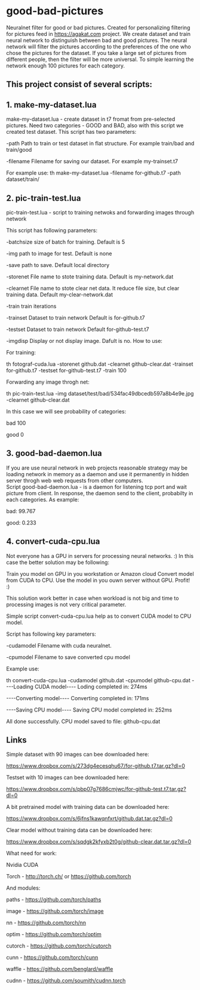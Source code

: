 # good-bad-pictures
Neuralnet filter for good or bad pictures. Created for personalizing filtering for pictures feed in https://agakat.com project. 
We create dataset and train neural network to distinguish between bad and good pictures. The neural network will filter the pictures according to the preferences of the one who chose the pictures for the dataset. If you take a large set of pictures from different people, then the filter will be more universal. To simple learning the network enough 100 pictures for each category. 

## This project consist of several scripts:

## 1. make-my-dataset.lua
make-my-dataset.lua - create dataset in t7 fromat from pre-selected pictures. Need two categories - GOOD and BAD, also with this script we created test dataset. 
This script has two parameters:

-path Path to train or test dataset in flat structure. For example train/bad and train/good

-filename Filename for saving our dataset. For example my-trainset.t7

For example use:
th make-my-dataset.lua -filename for-github.t7 -path dataset/train/


## 2. pic-train-test.lua
pic-train-test.lua - script to training netwoks and forwarding images through network

This script has following parameters:

-batchsize size of batch for training. Default is 5

-img       path to image for test. Default is none

-save      path to save. Default local directory

-storenet  File name to stote training data. Default is my-network.dat

-clearnet  File name to stote clear net data. It reduce file size, but clear training data. Default my-clear-network.dat 

-train     train iterations 

-trainset  Dataset to train network Default is for-github.t7

-testset   Dataset to train network Default for-github-test.t7

-imgdisp   Display or not display image. Dafult is no. 
How to use:

For training: 

th fotograf-cuda.lua -storenet github.dat -clearnet github-clear.dat -trainset for-github.t7 -testset for-github-test.t7 -train 100

Forwarding any image throgh net:

th pic-train-test.lua -img dataset/test/bad/534fac49dbcedb597a8b4e9e.jpg -clearnet github-clear.dat

In this case we will see probability of categories:

bad     100

good    0

## 3. good-bad-daemon.lua
If you are use neural network in web projects reasonable strategy may be loading network in memory as a daemon and use it permanently in hidden server throgh web web requests from other computers.   
Script good-bad-daemon.lua - is a daemon for listening tcp port and wait picture from client. In response, the daemon send to the client, probabilty in each categories. As example:

bad: 99.767

good: 0.233


## 4. convert-cuda-cpu.lua
Not everyone has a GPU in servers for processing neural networks. :) In this case the better solution may be following: 

Train you model on GPU in you workstation or Amazon cloud 
Convert model from CUDA to CPU.
Use the model in you ouwn server without GPU. 
Profit! :) 

This solution work better in case when workload is not big and time to processing images is not very critical parameter. 

Simple script convert-cuda-cpu.lua help as to convert CUDA model to CPU model.

Script has following key parameters:

  -cudamodel Filename with cuda neuralnet.

  -cpumodel  Filename to save converted cpu model

Example use:

th convert-cuda-cpu.lua -cudamodel github.dat -cpumodel github-cpu.dat
----Loading CUDA model----
Loding completed in: 274ms

----Converting model----
Converting completed in: 171ms

----Saving CPU model----
Saving CPU model completed in: 252ms

All done successfully. CPU model saved to file: github-cpu.dat


## Links

Simple dataset with 90 images can bee downloaded here:

https://www.dropbox.com/s/273dg4ecesqhu67/for-github.t7.tar.gz?dl=0

Testset with 10 images can bee downloaded here:

https://www.dropbox.com/s/pbp07g7686cmjwc/for-github-test.t7.tar.gz?dl=0

A bit pretrained model with training data can be downloaded here:

https://www.dropbox.com/s/6jfns1kawqnfxrt/github.dat.tar.gz?dl=0

Clear model without training data can be downloaded here: 

https://www.dropbox.com/s/sqdgk2kfyxb2t0g/github-clear.dat.tar.gz?dl=0




What need for work:

Nvidia CUDA

Torch - http://torch.ch/ or https://github.com/torch

And modules:

paths - https://github.com/torch/paths

image - https://github.com/torch/image

nn - https://github.com/torch/nn

optim - https://github.com/torch/optim

cutorch - https://github.com/torch/cutorch

cunn - https://github.com/torch/cunn

waffle - https://github.com/benglard/waffle

cudnn - https://github.com/soumith/cudnn.torch
